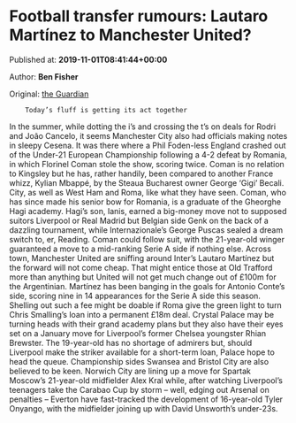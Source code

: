 
# Football transfer rumours: Lautaro Martínez to Manchester United?

Published at: **2019-11-01T08:41:44+00:00**

Author: **Ben Fisher**

Original: [the Guardian](https://www.theguardian.com/football/2019/nov/01/football-transfer-rumours-lautaro-martinez-to-manchester-united)


        Today’s fluff is getting its act together
      
In the summer, while dotting the i’s and crossing the t’s on deals for Rodri and João Cancelo, it seems Manchester City also had officials making notes in sleepy Cesena. It was there where a Phil Foden-less England crashed out of the Under-21 European Championship following a 4-2 defeat by Romania, in which Florinel Coman stole the show, scoring twice. Coman is no relation to Kingsley but he has, rather handily, been compared to another France whizz, Kylian Mbappé, by the Steaua Bucharest owner George ‘Gigi’ Becali. City, as well as West Ham and Roma, like what they have seen.
Coman, who has since made his senior bow for Romania, is a graduate of the Gheorghe Hagi academy. Hagi’s son, Ianis, earned a big-money move not to supposed suitors Liverpool or Real Madrid but Belgian side Genk on the back of a dazzling tournament, while Internazionale’s George Puscas sealed a dream switch to, er, Reading. Coman could follow suit, with the 21-year-old winger guaranteed a move to a mid-ranking Serie A side if nothing else.
Across town, Manchester United are sniffing around Inter’s Lautaro Martínez but the forward will not come cheap. That might entice those at Old Trafford more than anything but United will not get much change out of £100m for the Argentinian. Martínez has been banging in the goals for Antonio Conte’s side, scoring nine in 14 appearances for the Serie A side this season. Shelling out such a fee might be doable if Roma give the green light to turn Chris Smalling’s loan into a permanent £18m deal.
Crystal Palace may be turning heads with their grand academy plans but they also have their eyes set on a January move for Liverpool’s former Chelsea youngster Rhian Brewster. The 19-year-old has no shortage of admirers but, should Liverpool make the striker available for a short-term loan, Palace hope to head the queue. Championship sides Swansea and Bristol City are also believed to be keen.
Norwich City are lining up a move for Spartak Moscow’s 21-year-old midfielder Alex Kral while, after watching Liverpool’s teenagers take the Carabao Cup by storm – well, edging out Arsenal on penalties – Everton have fast-tracked the development of 16-year-old Tyler Onyango, with the midfielder joining up with David Unsworth’s under-23s.
